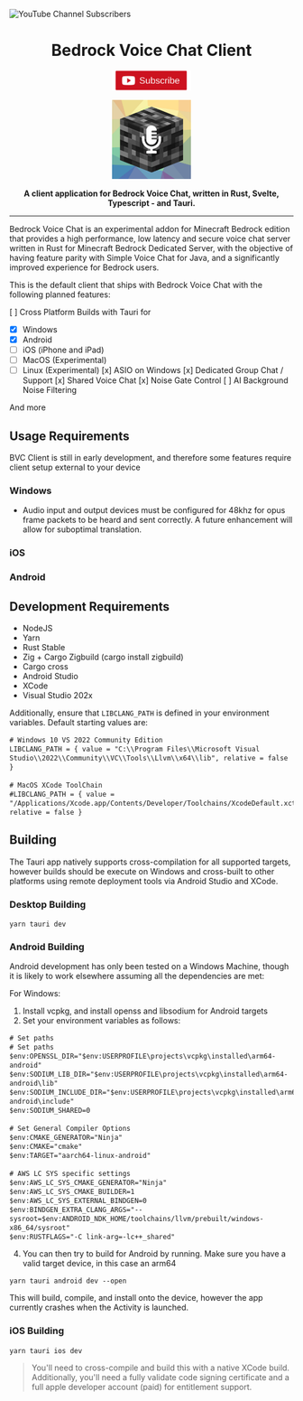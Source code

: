 ![YouTube Channel Subscribers](https://img.shields.io/youtube/channel/subscribers/UCXgqRZv7bHsKzwYBrtA9DFA?label=Youtube%20Subscribers&logo=Alaydriem&style=flat-square)

<div align="center">

  <h1>Bedrock Voice Chat Client</h1>

<a href="https://www.youtube.com/@Alaydriem"><img src="https://raw.githubusercontent.com/alaydriem/bedrock-material-list/master/docs/subscribe.png" width="140"/></a>

<a href="https://discord.gg/CdtchD5zxr"><img src="https://raw.githubusercontent.com/alaydriem/bedrock-voice-chat/master/pack/pack/bp/pack_icon.png" width="140"/></a>

  <p>
    <strong>A client application for Bedrock Voice Chat, written in Rust, Svelte, Typescript - and Tauri.</strong>
  </p>
  <hr />
</div>

Bedrock Voice Chat is an experimental addon for Minecraft Bedrock edition that provides a high performance, low latency and secure voice chat server written in Rust for Minecraft Bedrock Dedicated Server, with the objective of having feature parity with Simple Voice Chat for Java, and a significantly improved experience for Bedrock users.

This is the default client that ships with Bedrock Voice Chat with the following planned features:

[ ] Cross Platform Builds with Tauri for

- [x] Windows
- [x] Android
- [ ] iOS (iPhone and iPad)
- [ ] MacOS (Experimental)
- [ ] Linux (Experimental)
      [x] ASIO on Windows
      [x] Dedicated Group Chat / Support
      [x] Shared Voice Chat
      [x] Noise Gate Control
      [ ] AI Background Noise Filtering

And more

## Usage Requirements

BVC Client is still in early development, and therefore some features require client setup external to your device

### Windows

- Audio input and output devices must be configured for 48khz for opus frame packets to be heard and sent correctly. A future enhancement will allow for suboptimal translation.

### iOS

### Android

## Development Requirements

- NodeJS
- Yarn
- Rust Stable
- Zig + Cargo Zigbuild (cargo install zigbuild)
- Cargo cross
- Android Studio
- XCode
- Visual Studio 202x

Additionally, ensure that `LIBCLANG_PATH` is defined in your environment variables. Default starting values are:

```
# Windows 10 VS 2022 Community Edition
LIBCLANG_PATH = { value = "C:\\Program Files\\Microsoft Visual Studio\\2022\\Community\\VC\\Tools\\Llvm\\x64\\lib", relative = false }

# MacOS XCode ToolChain
#LIBCLANG_PATH = { value = "/Applications/Xcode.app/Contents/Developer/Toolchains/XcodeDefault.xctoolchain/usr/lib", relative = false }

```

## Building

The Tauri app natively supports cross-compilation for all supported targets, however builds should be execute on Windows and cross-built to other platforms using remote deployment tools via Android Studio and XCode.

### Desktop Building

```
yarn tauri dev
```

### Android Building

Android development has only been tested on a Windows Machine, though it is likely to work elsewhere assuming all the dependencies are met:

For Windows:
1. Install vcpkg, and install openss and libsodium for Android targets
2. Set your environment variables as follows:

```
# Set paths
# Set paths
$env:OPENSSL_DIR="$env:USERPROFILE\projects\vcpkg\installed\arm64-android"
$env:SODIUM_LIB_DIR="$env:USERPROFILE\projects\vcpkg\installed\arm64-android\lib"
$env:SODIUM_INCLUDE_DIR="$env:USERPROFILE\projects\vcpkg\installed\arm64-android\include"
$env:SODIUM_SHARED=0

# Set General Compiler Options
$env:CMAKE_GENERATOR="Ninja"
$env:CMAKE="cmake"
$env:TARGET="aarch64-linux-android"

# AWS LC SYS specific settings
$env:AWS_LC_SYS_CMAKE_GENERATOR="Ninja"
$env:AWS_LC_SYS_CMAKE_BUILDER=1
$env:AWS_LC_SYS_EXTERNAL_BINDGEN=0
$env:BINDGEN_EXTRA_CLANG_ARGS="--sysroot=$env:ANDROID_NDK_HOME/toolchains/llvm/prebuilt/windows-x86_64/sysroot"
$env:RUSTFLAGS="-C link-arg=-lc++_shared"
```

4. You can then try to build for Android by running. Make sure you have a valid target device, in this case an arm64
```
yarn tauri android dev --open
```

This will build, compile, and install onto the device, however the app currently crashes when the Activity is launched.




### iOS Building

```
yarn tauri ios dev
```

> You'll need to cross-compile and build this with a native XCode build. Additionally, you'll need a fully validate code signing certificate and a full apple developer account (paid) for entitlement support.
